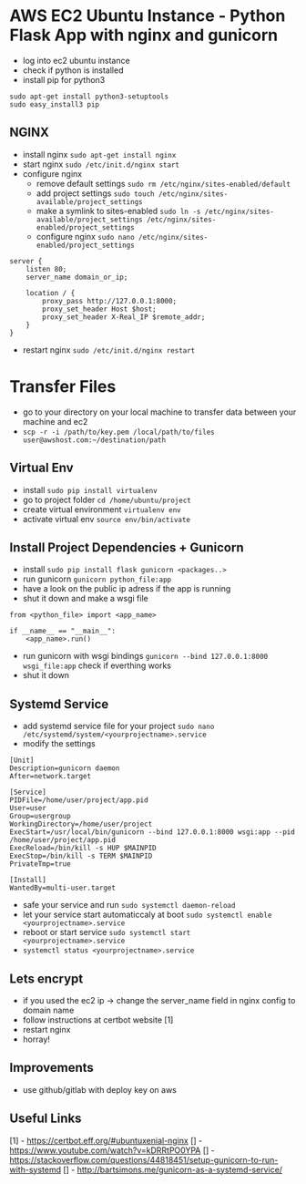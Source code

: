 # AWS EC2 Ubuntu Instance - Python Flask App with nginx and gunicorn

* log into ec2 ubuntu instance
* check if python is installed
* install pip for python3
```
sudo apt-get install python3-setuptools
sudo easy_install3 pip
```

## NGINX
* install nginx `sudo apt-get install nginx`
* start nginx `sudo /etc/init.d/nginx start`
* configure nginx 
    - remove default settings `sudo rm /etc/nginx/sites-enabled/default`
    - add project settings `sudo touch /etc/nginx/sites-available/project_settings`
    - make a symlink to sites-enabled `sudo ln -s /etc/nginx/sites-available/project_settings /etc/nginx/sites-enabled/project_settings`
    - configure nginx `sudo nano /etc/nginx/sites-enabled/project_settings`
```
server {
    listen 80;
    server_name domain_or_ip;

    location / {
        proxy_pass http://127.0.0.1:8000;
        proxy_set_header Host $host;
        proxy_set_header X-Real_IP $remote_addr;
    } 
}
```
* restart nginx `sudo /etc/init.d/nginx restart`

# Transfer Files
* go to your directory on your local machine to transfer data between your machine and ec2
* `scp -r -i /path/to/key.pem /local/path/to/files user@awshost.com:~/destination/path`

## Virtual Env
* install `sudo pip install virtualenv`
* go to project folder `cd /home/ubuntu/project`
* create virtual environment `virtualenv env`
* activate virtual env `source env/bin/activate`

## Install Project Dependencies + Gunicorn
* install `sudo pip install flask gunicorn <packages..>`
* run gunicorn `gunicorn python_file:app`
* have a look on the public ip adress if the app is running
* shut it down and make a wsgi file
```
from <python_file> import <app_name>

if __name__ == "__main__":
    <app_name>.run()
```
* run gunicorn with wsgi bindings `gunicorn --bind 127.0.0.1:8000 wsgi_file:app` check if everthing works
* shut it down

## Systemd Service 

* add systemd service file for your project `sudo nano /etc/systemd/system/<yourprojectname>.service`
* modify the settings
```
[Unit]
Description=gunicorn daemon
After=network.target

[Service]
PIDFile=/home/user/project/app.pid
User=user
Group=usergroup
WorkingDirectory=/home/user/project
ExecStart=/usr/local/bin/gunicorn --bind 127.0.0.1:8000 wsgi:app --pid /home/user/project/app.pid
ExecReload=/bin/kill -s HUP $MAINPID
ExecStop=/bin/kill -s TERM $MAINPID
PrivateTmp=true

[Install]
WantedBy=multi-user.target
```
* safe your service and run `sudo systemctl daemon-reload` 
* let your service start automaticcaly at boot `sudo systemctl enable <yourprojectname>.service`
* reboot or start service `sudo systemctl start <yourprojectname>.service`
* `systemctl status <yourprojectname>.service`

## Lets encrypt

* if you used the ec2 ip -> change the server_name field in nginx config to domain name
* follow instructions at certbot website [1]
* restart nginx
* horray!

## Improvements

* use github/gitlab with deploy key on aws

## Useful Links
[1] - https://certbot.eff.org/#ubuntuxenial-nginx
[] - https://www.youtube.com/watch?v=kDRRtPO0YPA
[] - https://stackoverflow.com/questions/44818451/setup-gunicorn-to-run-with-systemd
[] - http://bartsimons.me/gunicorn-as-a-systemd-service/
